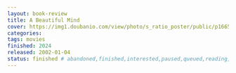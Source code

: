 ```yaml
---
layout: book-review
title: A Beautiful Mind
cover: https://img1.doubanio.com/view/photo/s_ratio_poster/public/p1665997400.webp
categories: 
tags: movies
finished: 2024
released: 2002-01-04
status: finished # abandoned,finished,interested,paused,queued,reading,reread
---
```

